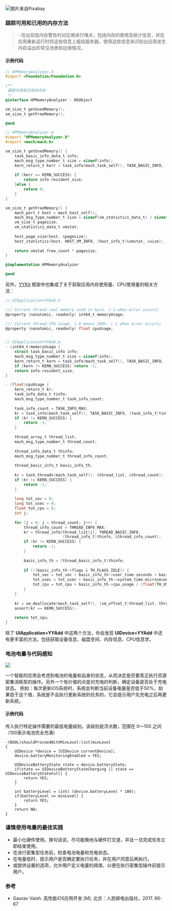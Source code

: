 ![图片来自Pixabay](http://upload-images.jianshu.io/upload_images/2648731-95c0724fac3b812d.png?imageMogr2/auto-orient/strip%7CimageView2/2/w/1240)

### 跟踪可用和已用的内存方法

> 💡在出现低内存警告时对应用进行埋点，包括内存的使用及统计信息，并在应用重新运行时将这些信息上报给服务器。使用这些信息来识别出应用发生内存溢出的常见场景和边缘情况。

#### 示例代码

```objective-c
// HPMemoryAnalyzer.h
#import <Foundation/Foundation.h>

/**
 跟踪可用和已用的内存
 */
@interface HPMemoryAnalyzer : NSObject

vm_size_t getUsedMemory();
vm_size_t getFreeMemory();

@end

// HPMemoryAnalyzer.m
#import "HPMemoryAnalyzer.h"
#import <mach/mach.h>

vm_size_t getUsedMemory() {
    task_basic_info_data_t info;
    mach_msg_type_number_t size = sizeof(info);
    kern_return_t kerr = task_info(mach_task_self(), TASK_BASIC_INFO, (task_info_t)&info, &size);
    
    if (kerr == KERN_SUCCESS) {
        return info.resident_size;
    }else {
        return 0;
    }
}

vm_size_t getFreeMemory() {
    mach_port_t host = mach_host_self();
    mach_msg_type_number_t size = sizeof(vm_statistics_data_t) / sizeof(integer_t);
    vm_size_t pagesize;
    vm_statistics_data_t vmstat;
    
    host_page_size(host, &pagesize);
    host_statistics(host, HOST_VM_INFO, (host_info_t)&vmstat, &size);
    
    return vmstat.free_count * pagesize;
}

@implementation HPMemoryAnalyzer

@end
```

另外，[YYKit](https://github.com/ibireme/YYKit) 框架中也集成了关于获取应用内存使用量、CPU使用量的相关方法：

```objective-c
// UIApplication+YYAdd.h

/// Current thread real memory used in byte. (-1 when error occurs)
@property (nonatomic, readonly) int64_t memoryUsage;

/// Current thread CPU usage, 1.0 means 100%. (-1 when error occurs)
@property (nonatomic, readonly) float cpuUsage;


// UIApplication+YYAdd.m
- (int64_t)memoryUsage {
    struct task_basic_info info;
    mach_msg_type_number_t size = sizeof(info);
    kern_return_t kern = task_info(mach_task_self(), TASK_BASIC_INFO, (task_info_t)&info, &size);
    if (kern != KERN_SUCCESS) return -1;
    return info.resident_size;
}

- (float)cpuUsage {
    kern_return_t kr;
    task_info_data_t tinfo;
    mach_msg_type_number_t task_info_count;
    
    task_info_count = TASK_INFO_MAX;
    kr = task_info(mach_task_self(), TASK_BASIC_INFO, (task_info_t)tinfo, &task_info_count);
    if (kr != KERN_SUCCESS) {
        return -1;
    }
    
    thread_array_t thread_list;
    mach_msg_type_number_t thread_count;
    
    thread_info_data_t thinfo;
    mach_msg_type_number_t thread_info_count;
    
    thread_basic_info_t basic_info_th;
    
    kr = task_threads(mach_task_self(), &thread_list, &thread_count);
    if (kr != KERN_SUCCESS) {
        return -1;
    }
    
    long tot_sec = 0;
    long tot_usec = 0;
    float tot_cpu = 0;
    int j;
    
    for (j = 0; j < thread_count; j++) {
        thread_info_count = THREAD_INFO_MAX;
        kr = thread_info(thread_list[j], THREAD_BASIC_INFO,
                         (thread_info_t)thinfo, &thread_info_count);
        if (kr != KERN_SUCCESS) {
            return -1;
        }
        
        basic_info_th = (thread_basic_info_t)thinfo;
        
        if (!(basic_info_th->flags & TH_FLAGS_IDLE)) {
            tot_sec = tot_sec + basic_info_th->user_time.seconds + basic_info_th->system_time.seconds;
            tot_usec = tot_usec + basic_info_th->system_time.microseconds + basic_info_th->system_time.microseconds;
            tot_cpu = tot_cpu + basic_info_th->cpu_usage / (float)TH_USAGE_SCALE;
        }
    }
    
    kr = vm_deallocate(mach_task_self(), (vm_offset_t)thread_list, thread_count * sizeof(thread_t));
    assert(kr == KERN_SUCCESS);
    
    return tot_cpu;
}
```

除了 **UIApplication+YYAdd** 中这两个方法，你会发现 **UIDevice+YYAdd** 中还有更丰富的方法，包括获取设备信息、磁盘空间、内存信息、CPU信息学。

### 电池电量与代码感知

![](http://upload-images.jianshu.io/upload_images/2648731-f48c8f5f394f63b0.gif?imageMogr2/auto-orient/strip%7CimageView2/2/w/1240)


一个智能的应用会考虑到电池的电量和自身的状态，从而决定是否要真正执行资源密集消耗型的操作。另外一个有价值的点是对充电的判断，确定设备是否处于充电状态。
例如：每次更新iOS系统时，系统会判断当前设备电量是否低于50%，如果低于这个值，系统是不会执行更新系统的任务的，它会提示用户先充电之后再更新系统。

#### 示例代码

传入执行特定操作需要的最低电量级别。该级别是浮点数，范围在 0～100 之间（100表示电池完全充满） 
```
-(BOOL)shouldProceedWithMinLevel:(int)minLevel
{
	UIDevice *device = [UIDevice currentDevice];
	device.batteryMonitoringEnabled = YES;

	UIDeviceBatteryState state = device.batteryState;
	if(state == UIDeviceBatteryStateCharging || state == UIDeviceBatteryStateFull) {
		return YES;
	}

	int batteryLevel = (int) (device.batteryLevel * 100);
	if(batteryLevel >= minLevel) {
		return YES;
	}
	return NO;
}
```

### 谨慎使用电量的最佳实践

* 最小化硬件使用。换句话说，尽可能晚地与硬件打交道，并且一旦完成任务立即结束使用。
* 在进行密集型任务前，检查电池电量和充电状态。
* 在电量低时，提示用户是否确定要执行任务，并在用户同意后再执行。
* 或提供设置的选项，允许用户定义电量的阈值，以便在执行密集型操作前提示用户。

### 参考

* Gaurav Vaish. 高性能iOS应用开发 [M]. 北京：人民邮电出版社，2017. 66-67
